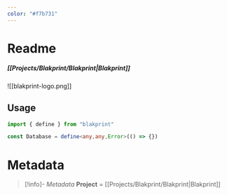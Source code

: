 ```yaml
---
color: "#f7b731"
---
```


# Readme
##### [[Projects/Blakprint/Blakprint|Blakprint]]

![[blakprint-logo.png]]

## Usage
```ts
import { define } from "blakprint"

const Database = define<any,any,Error>(() => {})
```

# Metadata
> [!info]- *Metadata*
> **Project** = [[Projects/Blakprint/Blakprint|Blakprint]]